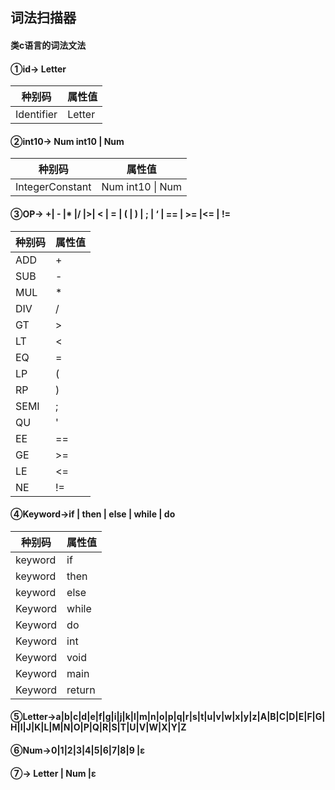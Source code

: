 ## 词法扫描器

#### 类c语言的词法文法
#### ①id→ Letter <temp>

| 种别码     | 属性值        |
| ---------- | ------------- |
| Identifier | Letter <temp> |

#### ②int10→ Num int10 | Num

| 种别码          | 属性值           |
| --------------- | ---------------- |
| IntegerConstant | Num int10 \| Num |

#### ③OP→ +| - |* |/ |>| < | = | ( | ) | ; | ‘ | == | >= |<= | !=

| 种别码 | 属性值 |
| ------ | ------ |
| ADD    | +      |
| SUB    | -      |
| MUL    | *      |
| DIV    | /      |
| GT     | >      |
| LT     | <      |
| EQ     | =      |
| LP     | (      |
| RP     | )      |
| SEMI   | ;      |
| QU     | '      |
| EE     | ==     |
| GE     | >=     |
| LE     | <=     |
| NE     | !=     |

#### ④Keyword→if | then | else | while | do

| 种别码  | 属性值 |
| ------- | ------ |
| keyword | if     |
| keyword | then   |
| keyword | else   |
| Keyword | while  |
| Keyword | do     |
| Keyword | int    |
| Keyword | void   |
| Keyword | main   |
| Keyword | return |

#### ⑤Letter→a|b|c|d|e|f|g|i|j|k|l|m|n|o|p|q|r|s|t|u|v|w|x|y|z|A|B|C|D|E|F|G|H|I|J|K|L|M|N|O|P|Q|R|S|T|U|V|W|X|Y|Z
#### ⑥Num→0|1|2|3|4|5|6|7|8|9 |ε
#### ⑦<temp>→ Letter <temp> | Num <temp> |ε 








